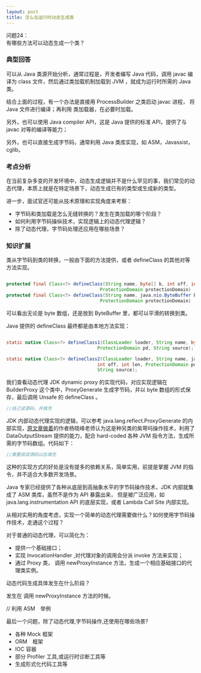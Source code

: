 ```yaml
---
layout: post
title: 怎么在运行时动态生成类
---
```

问题24：   
有哪些方法可以动态生成一个类？

### 典型回答
可以从 Java 类源开始分析，通常过程是，开发者编写 Java 代码，调用 javac 编译为 class 文件，然后通过类加载机制加载到 JVM ，就成为运行时所需的 Java 类。

结合上面的过程，有一个办法是直接用 ProcessBuilder 之类启动 javac 进程， 将 Java 文件进行编译；再利用 类加载器，在必要时加载。

另外，也可以使用 Java compiler API，这是 Java 提供的标准 API，提供了与 javac 对等的编译等能力；

另外，也可以直接生成字节码，通常利用 Java 类库实现，如 ASM，Javassist，cglib。

### 考点分析

在当前复杂多变的开发环境中，动态生成逻辑并不是什么罕见的事，我们常见的动态代理，本质上就是在特定场景下，动态生成已有的类型或生成新的类型。

进一步，面试官还可能从技术原理和实现角度来考察：
* 字节码和类加载是怎么无缝转换的？发生在类加载的哪个阶段？
* 如何利用字节码操纵技术，实现逻辑上的动态代理逻辑？
* 除了动态代理，字节码处理还应用在哪些场景？
  
### 知识扩展

类从字节码到类的转换，一般由下面的方法提供，或者 defineClass 的其他对等方法实现。

~~~ java

protected final Class<?> defineClass(String name, byte[] b, int off, int len,
                                   ProtectionDomain protectionDomain)
protected final Class<?> defineClass(String name, java.nio.ByteBuffer b,
                                   ProtectionDomain protectionDomain)
~~~  

可以看出无论是 byte 数组，还是放到 ByteBuffer 里，都可以平滑的转换到类。

Java 提供的 defineClass 最终都是由本地方法实现：

~~~ java

static native Class<?> defineClass1(ClassLoader loader, String name, byte[] b, int off, int len,
                                  ProtectionDomain pd, String source);

static native Class<?> defineClass2(ClassLoader loader, String name, java.nio.ByteBuffer b,
                                  int off, int len, ProtectionDomain pd,
                                  String source);
~~~   

我们查看动态代理 JDK dynamic proxy 的实现代码，对应实现逻辑在 BuilderProxy 这个类中，ProxyGenerate 生成字节码，并以 byte 数组的形式保存，最后调用 Unsafe 的 defineClass 。

~~~ java
//自己读源码，并填充

~~~

JDK 内部动态代理实现的逻辑，可以参考 java.lang.reflect.ProxyGenerate 的内部实现，[原文章做着](https://time.geekbang.org/column/article/10076)的作者杨晓峰老师认为这是种另类的紫萼吗操作技术，利用了 DataOutputStream 提供的能力，配合 hard-coded 各种 JVM 指令方法，生成所需的字节码数组。代码如下：

~~~ java
//需要阅读源码以后填充

~~~   

这种的实现方式的好处是没有提多的依赖关系，简单实用，前提是掌握 JVM 的指令，并不适合大多数开发场景。

Java 专家已经提供了各种从底层到高抽象水平的字节码操作技术，JDK 内部就集成了 ASM 类库，虽然不是作为 API 暴露出来， 但是被广泛应用，如 java.lang.instrumentation API 的底层实现，或者 Lambda Call Site 内部实现。


从相对实用的角度考虑，实现一个简单的动态代理需要做什么？如何使用字节码操作技术，走通这个过程？

对于普通的动态代理，可以简化为：
* 提供一个基础接口；
* 实现 InvocationHandler ,对代理对象的调用会分派 invoke 方法来实现；
* 通过 Proxy 类， 调用 newProxyInstance 方法，生成一个相应基础接口的代理类实例。

动态代码生成具体发生在什么阶段？

发生在 调用 newProxyInstance 方法的时候。

// 利用 ASM　举例


最后一个问题，除了动态代理,字节码操作,还使用在哪些场景?

* 各种 Mock 框架
* ORM　框架
* IOC 容器
* 部分 Profiler 工具,或运行时诊断工具等
* 生成形式化代码工具等



